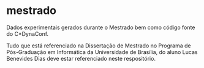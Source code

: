 # mestrado
Dados experimentais gerados durante o Mestrado bem como código fonte do C*DynaConf.

Tudo que está referenciado na Dissertação de Mestrado no Programa de Pós-Graduação em Informática da Universidade de Brasília, do aluno Lucas Benevides Dias deve estar referenciado neste respositório.

